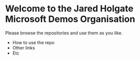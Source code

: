 # Welcome to the Jared Holgate Microsoft Demos Organisation

Please browse the repositories and use them as you like.

- How to use the repo
- Other links
- Etc
